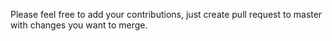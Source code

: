 Please feel free to add your contributions, just create pull request to master with changes you want to merge.
